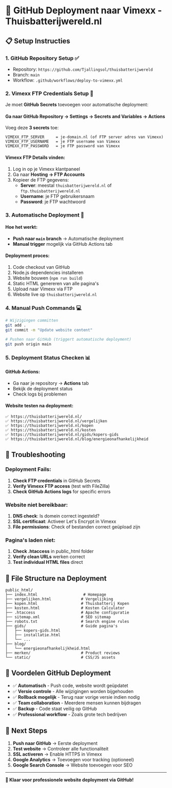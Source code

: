 # 🚀 GitHub Deployment naar Vimexx - Thuisbatterijwereld.nl

## 📋 **Setup Instructies**

### **1. GitHub Repository Setup** ✅
- Repository: `https://github.com/Tjallingsol/thuisbatterijwereld`  
- Branch: `main`
- Workflow: `.github/workflows/deploy-to-vimexx.yml`

### **2. Vimexx FTP Credentials Setup** 🔑

Je moet **GitHub Secrets** toevoegen voor automatische deployment:

#### **Ga naar GitHub Repository → Settings → Secrets and Variables → Actions**

Voeg deze **3 secrets** toe:

```
VIMEXX_FTP_SERVER     = je-domain.nl (of FTP server adres van Vimexx)
VIMEXX_FTP_USERNAME   = je FTP username van Vimexx  
VIMEXX_FTP_PASSWORD   = je FTP password van Vimexx
```

#### **Vimexx FTP Details vinden:**
1. Log in op je Vimexx klantpaneel
2. Ga naar **Hosting → FTP Accounts** 
3. Kopieer de FTP gegevens:
   - **Server**: meestal `thuisbatterijwereld.nl` of `ftp.thuisbatterijwereld.nl`
   - **Username**: je FTP gebruikersnaam
   - **Password**: je FTP wachtwoord

### **3. Automatische Deployment** 🤖

#### **Hoe het werkt:**
- **Push naar `main` branch** → Automatische deployment
- **Manual trigger** mogelijk via GitHub Actions tab

#### **Deployment proces:**
1. Code checkout van GitHub
2. Node.js dependencies installeren  
3. Website bouwen (`npm run build`)
4. Static HTML genereren van alle pagina's
5. Upload naar Vimexx via FTP
6. Website live op `thuisbatterijwereld.nl`

### **4. Manual Push Commands** 💻

```bash
# Wijzigingen committen
git add .
git commit -m "Update website content"

# Pushen naar GitHub (triggert automatische deployment)
git push origin main
```

### **5. Deployment Status Checken** 📊

#### **GitHub Actions:**
- Ga naar je repository → **Actions** tab
- Bekijk de deployment status
- Check logs bij problemen

#### **Website testen na deployment:**
```
✅ https://thuisbatterijwereld.nl/
✅ https://thuisbatterijwereld.nl/vergelijken
✅ https://thuisbatterijwereld.nl/kopen  
✅ https://thuisbatterijwereld.nl/kosten
✅ https://thuisbatterijwereld.nl/gids/kopers-gids
✅ https://thuisbatterijwereld.nl/blog/energieonafhankelijkheid
```

## 🔧 **Troubleshooting**

### **Deployment Fails:**
1. **Check FTP credentials** in GitHub Secrets
2. **Verify Vimexx FTP access** (test with FileZilla)
3. **Check GitHub Actions logs** for specific errors

### **Website niet bereikbaar:**
1. **DNS check**: Is domein correct ingesteld?
2. **SSL certificaat**: Activeer Let's Encrypt in Vimexx
3. **File permissions**: Check of bestanden correct geüpload zijn

### **Pagina's laden niet:**
1. **Check .htaccess** in public_html folder
2. **Verify clean URLs** werken correct
3. **Test individual HTML files** direct

## 📂 **File Structure na Deployment**

```
public_html/
├── index.html                    # Homepage
├── vergelijken.html             # Vergelijking  
├── kopen.html                   # Thuisbatterij Kopen
├── kosten.html                  # Kosten Calculator
├── .htaccess                    # Apache configuratie
├── sitemap.xml                  # SEO sitemap
├── robots.txt                   # Search engine rules
├── gids/                        # Guide pagina's
│   ├── kopers-gids.html
│   ├── installatie.html  
│   └── ...
├── blog/
│   └── energieonafhankelijkheid.html
├── merken/                      # Product reviews
└── static/                      # CSS/JS assets
```

## 🌟 **Voordelen GitHub Deployment**

- ✅ **Automatisch** - Push code, website wordt geüpdatet
- ✅ **Versie controle** - Alle wijzigingen worden bijgehouden  
- ✅ **Rollback mogelijk** - Terug naar vorige versie indien nodig
- ✅ **Team collaboration** - Meerdere mensen kunnen bijdragen
- ✅ **Backup** - Code staat veilig op GitHub
- ✅ **Professional workflow** - Zoals grote tech bedrijven

## 🎯 **Next Steps**

1. **Push naar GitHub** → Eerste deployment
2. **Test website** → Controleer alle functionaliteit  
3. **SSL activeren** → Enable HTTPS in Vimexx
4. **Google Analytics** → Toevoegen voor tracking (optioneel)
5. **Google Search Console** → Website toevoegen voor SEO

---

**🚀 Klaar voor professionele website deployment via GitHub!**